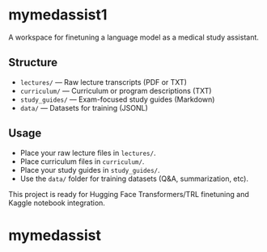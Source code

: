 # mymedassist1

A workspace for finetuning a language model as a medical study assistant.

## Structure
- `lectures/` — Raw lecture transcripts (PDF or TXT)
- `curriculum/` — Curriculum or program descriptions (TXT)
- `study_guides/` — Exam-focused study guides (Markdown)
- `data/` — Datasets for training (JSONL)

## Usage
- Place your raw lecture files in `lectures/`.
- Place curriculum files in `curriculum/`.
- Place your study guides in `study_guides/`.
- Use the `data/` folder for training datasets (Q&A, summarization, etc).

This project is ready for Hugging Face Transformers/TRL finetuning and Kaggle notebook integration.
# mymedassist
